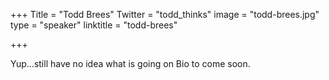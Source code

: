 +++
Title = "Todd Brees"
Twitter = "todd_thinks"
image = "todd-brees.jpg"
type = "speaker"
linktitle = "todd-brees"

+++

Yup...still have no idea what is going on
Bio to come soon. 